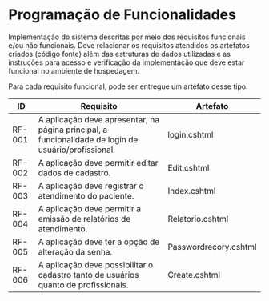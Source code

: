 # Programação de Funcionalidades

Implementação do sistema descritas por meio dos requisitos funcionais e/ou não funcionais. Deve relacionar os requisitos atendidos os artefatos criados (código fonte) além das estruturas de dados utilizadas e as instruções para acesso e verificação da implementação que deve estar funcional no ambiente de hospedagem.

Para cada requisito funcional, pode ser entregue um artefato desse tipo.

| ID  | Requisito  | Artefato |
|----|-----------------------------------------|----|
| RF-001 |  A aplicação deve apresentar, na página principal, a funcionalidade de login de usuário/profissional. | login.cshtml | 
| RF-002 | A aplicação deve permitir editar dados de cadastro. | Edit.cshtml |
| RF-003 | A aplicação deve registrar o atendimento do paciente. | Index.cshtml |
| RF-004 | A aplicação deve permitir a emissão de relatórios de atendimento. | Relatorio.cshtml |
| RF-005 | A aplicação deve ter a opção de alteração da senha. | Passwordrecory.cshtml |
| RF-006 | A aplicação deve possibilitar o cadastro tanto de usuários quanto de profissionais. | Create.cshtml |





